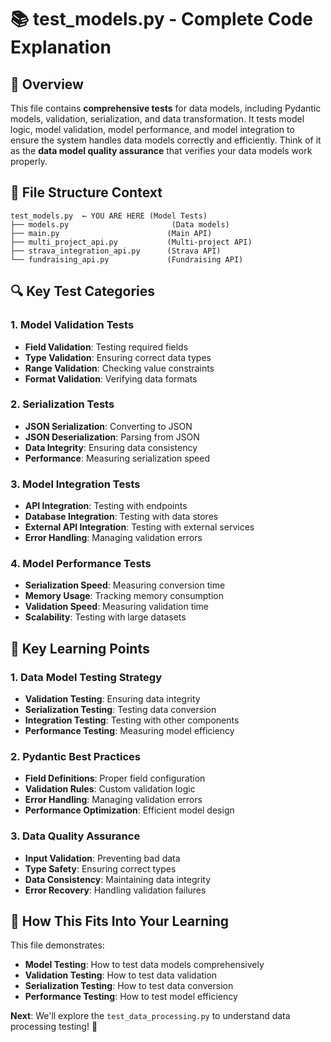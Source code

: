 # 📚 test_models.py - Complete Code Explanation

## 🎯 **Overview**

This file contains **comprehensive tests** for data models, including Pydantic models, validation, serialization, and data transformation. It tests model logic, model validation, model performance, and model integration to ensure the system handles data models correctly and efficiently. Think of it as the **data model quality assurance** that verifies your data models work properly.

## 📁 **File Structure Context**

```
test_models.py  ← YOU ARE HERE (Model Tests)
├── models.py                       (Data models)
├── main.py                        (Main API)
├── multi_project_api.py           (Multi-project API)
├── strava_integration_api.py      (Strava API)
└── fundraising_api.py             (Fundraising API)
```

## 🔍 **Key Test Categories**

### **1. Model Validation Tests**
- **Field Validation**: Testing required fields
- **Type Validation**: Ensuring correct data types
- **Range Validation**: Checking value constraints
- **Format Validation**: Verifying data formats

### **2. Serialization Tests**
- **JSON Serialization**: Converting to JSON
- **JSON Deserialization**: Parsing from JSON
- **Data Integrity**: Ensuring data consistency
- **Performance**: Measuring serialization speed

### **3. Model Integration Tests**
- **API Integration**: Testing with endpoints
- **Database Integration**: Testing with data stores
- **External API Integration**: Testing with external services
- **Error Handling**: Managing validation errors

### **4. Model Performance Tests**
- **Serialization Speed**: Measuring conversion time
- **Memory Usage**: Tracking memory consumption
- **Validation Speed**: Measuring validation time
- **Scalability**: Testing with large datasets

## 🎯 **Key Learning Points**

### **1. Data Model Testing Strategy**
- **Validation Testing**: Ensuring data integrity
- **Serialization Testing**: Testing data conversion
- **Integration Testing**: Testing with other components
- **Performance Testing**: Measuring model efficiency

### **2. Pydantic Best Practices**
- **Field Definitions**: Proper field configuration
- **Validation Rules**: Custom validation logic
- **Error Handling**: Managing validation errors
- **Performance Optimization**: Efficient model design

### **3. Data Quality Assurance**
- **Input Validation**: Preventing bad data
- **Type Safety**: Ensuring correct types
- **Data Consistency**: Maintaining data integrity
- **Error Recovery**: Handling validation failures

## 🚀 **How This Fits Into Your Learning**

This file demonstrates:
- **Model Testing**: How to test data models comprehensively
- **Validation Testing**: How to test data validation
- **Serialization Testing**: How to test data conversion
- **Performance Testing**: How to test model efficiency

**Next**: We'll explore the `test_data_processing.py` to understand data processing testing! 🎉
